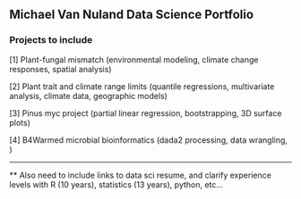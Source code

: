 ## Michael Van Nuland Data Science Portfolio

### Projects to include

[1] Plant-fungal mismatch (environmental modeling, climate change responses, spatial analysis)

[2] Plant trait and climate range limits (quantile regressions, multivariate analysis, climate data, geographic models)

[3] Pinus myc project (partial linear regression, bootstrapping, 3D surface plots)

[4] B4Warmed microbial bioinformatics (dada2 processing, data wrangling, )


---

** Also need to include links to data sci resume, and clarify experience levels with R (10 years), statistics (13 years), python, etc...
